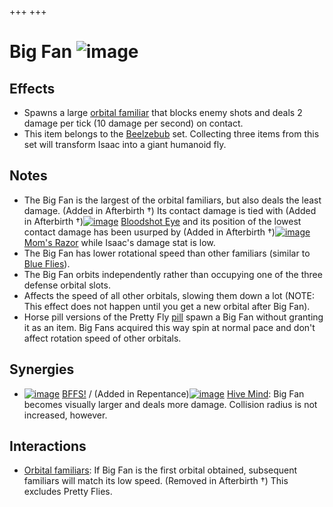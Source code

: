 +++
+++

 # Big Fan ![image](/image/Big_Fan.png) 

Effects
---------


* Spawns a large [orbital familiar](/wiki/Orbital_familiar "Orbital familiar") that blocks enemy shots and deals 2 damage per tick (10 damage per second) on contact.
* This item belongs to the [Beelzebub](/wiki/Beelzebub "Beelzebub") set. Collecting three items from this set will transform Isaac into a giant humanoid fly.


Notes
-------


* The Big Fan is the largest of the orbital familiars, but also deals the least damage. (Added in Afterbirth †) Its contact damage is tied with (Added in Afterbirth †)[![image](/image/Bloodshot_Eye.png)](/wiki/Bloodshot_Eye "Bloodshot Eye") [Bloodshot Eye](/wiki/Bloodshot_Eye "Bloodshot Eye") and its position of the lowest contact damage has been usurped by (Added in Afterbirth †)[![image](/image/Mom%27s_Razor.png)](/wiki/Mom%27s_Razor "Mom's Razor") [Mom's Razor](/wiki/Mom%27s_Razor "Mom's Razor") while Isaac's damage stat is low.
* The Big Fan has lower rotational speed than other familiars (similar to [Blue Flies](/wiki/Blue_Fly "Blue Fly")).
* The Big Fan orbits independently rather than occupying one of the three defense orbital slots.
* Affects the speed of all other orbitals, slowing them down a lot (NOTE: This effect does not happen until you get a new orbital after Big Fan).
* Horse pill versions of the Pretty Fly [pill](/wiki/Pills "Pills") spawn a Big Fan without granting it as an item. Big Fans acquired this way spin at normal pace and don't affect rotation speed of other orbitals.


Synergies
-----------


* [![image](/image/BFFS!.png)](/wiki/BFFS! "BFFS!") [BFFS!](/wiki/BFFS! "BFFS!") / (Added in Repentance)[![image](/image/Hive_Mind.png)](/wiki/Hive_Mind "Hive Mind") [Hive Mind](/wiki/Hive_Mind "Hive Mind"): Big Fan becomes visually larger and deals more damage. Collision radius is not increased, however.


Interactions
--------------


* [Orbital familiars](/wiki/Orbital_familiar "Orbital familiar"): If Big Fan is the first orbital obtained, subsequent familiars will match its low speed. (Removed in Afterbirth †) This excludes Pretty Flies.


